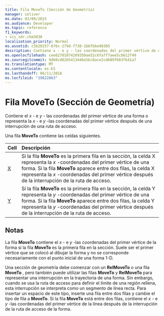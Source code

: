 ```yaml
---
title: Fila MoveTo (Sección de Geometría)
manager: soliver
ms.date: 03/09/2015
ms.audience: Developer
ms.topic: reference
f1_keywords:
- vis_sdr.chm3030
localization_priority: Normal
ms.assetid: c5b20257-676c-279d-f730-1b6fbbe98305
description: Contiene x - e y - las coordenadas del primer vértice de una forma o representa la x - e y-las coordenadas del primer vértice después de una interrupción de una ruta de acceso.
ms.openlocfilehash: cee62701074269350ae52c6fa7f7aee5cb612f49
ms.sourcegitcommit: 9d60cd82b5413446e5bc8ace2cd689f683fb41a7
ms.translationtype: MT
ms.contentlocale: es-ES
ms.lasthandoff: 06/11/2018
ms.locfileid: "19822663"
---
```

# <a name="moveto-row-geometry-section"></a>Fila MoveTo (Sección de Geometría)

Contiene el *x* - e *y* - las coordenadas del primer vértice de una forma o representa la *x* - e *y* -las coordenadas del primer vértice después de una interrupción de una ruta de acceso. 
  
Una fila **MoveTo** contiene las celdas siguientes. 
  
|**Cell**|**Descripción**|
|:-----|:-----|
|[X](x-cell-geometry-section.md) <br/> |Si la fila **MoveTo** es la primera fila en la sección, la celda X representa la *x* -coordenadas del primer vértice de una forma. Si la fila **MoveTo** aparece entre dos filas, la celda X representa la *x* -coordenadas del primer vértice después de la interrupción de la ruta de acceso.  <br/> |
|[Y](y-cell-geometry-section.md) <br/> |Si la fila **MoveTo** es la primera fila en la sección, la celda Y representa la *y* -coordenadas del primer vértice de una forma. Si la fila **MoveTo** aparece entre dos filas, la celda Y representa la *y* -coordenadas del primer vértice después de la interrupción de la ruta de acceso.  <br/> |
   
## <a name="remarks"></a>Notas

La fila **MoveTo** contiene el *x* - e *y* -las coordenadas del primer vértice de la forma si la fila **MoveTo** es la primera fila en la sección. Suele ser el primer vértice que se colocó al dibujar la forma y no se corresponde necesariamente con el punto inicial de una forma 1-D. 
  
Una sección de geometría debe comenzar con un **RelMoveTo** o una fila **MoveTo** , pero también puede utilizar las filas **MoveTo** y **RelMoveTo** para representar una interrupción en la trayectoria de una forma. Sin embargo, cuando se usa la ruta de acceso para definir el límite de una región rellena, esta interrupción se interpreta como un segmento de línea recta. Para insertar un espacio de este tipo, inserte una fila entre dos filas y cambie el tipo de fila a **MoveTo**. Si la fila **MoveTo** está entre dos filas, contiene el *x* - e *y* -las coordenadas del primer vértice de la línea después de la interrupción de la ruta de acceso de la forma. 
  

